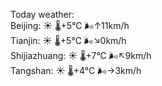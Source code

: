 Today weather:  
Beijing: ☀️   🌡️+5°C 🌬️↑11km/h  
Tianjin: ☀️   🌡️+5°C 🌬️↘0km/h  
Shijiazhuang: ☀️   🌡️+7°C 🌬️↖9km/h  
Tangshan: ☀️   🌡️+4°C 🌬️→3km/h  
